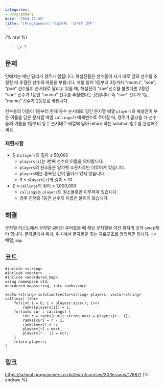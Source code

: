 ```yaml
---
categories:
- Programmers
date: '2024-12-06'
title: '[Programmers] 연습문제 - 달리기 경주'
---
```


{% raw %}
> Lv. 1<br>

## 문제
얀에서는 매년 달리기 경주가 열립니다. 해설진들은 선수들이 자기 바로 앞의 선수를 추월할 때 추월한 선수의 이름을 부릅니다. 예를 들어 1등부터 3등까지 "mumu", "soe", "poe" 선수들이 순서대로 달리고 있을 때, 해설진이 "soe"선수를 불렀다면 2등인 "soe" 선수가 1등인 "mumu" 선수를 추월했다는 것입니다. 즉 "soe" 선수가 1등, "mumu" 선수가 2등으로 바뀝니다.

선수들의 이름이 1등부터 현재 등수 순서대로 담긴 문자열 배열  `players`와 해설진이 부른 이름을 담은 문자열 배열  `callings`가 매개변수로 주어질 때, 경주가 끝났을 때 선수들의 이름을 1등부터 등수 순서대로 배열에 담아 return 하는 solution 함수를 완성해주세요.

### 제한사항
-   5 ≤  `players`의 길이 ≤ 50,000
    -   `players[i]`는 i번째 선수의 이름을 의미합니다.
    -   `players`의 원소들은 알파벳 소문자로만 이루어져 있습니다.
    -   `players`에는 중복된 값이 들어가 있지 않습니다.
    -   3 ≤  `players[i]`의 길이 ≤ 10
-   2 ≤  `callings`의 길이 ≤ 1,000,000
    -   `callings`는  `players`의 원소들로만 이루어져 있습니다.
    -   경주 진행중 1등인 선수의 이름은 불리지 않습니다.

## 해결
문자열 리스트에서 문자열 쿼리가 주어졌을 때 해당 문자열을 이전 위치의 것과 swap해야 합니다. 문자열에서 위치, 위치에서 문자열을 찾는 자료구조를 정의하면 됩니다. => 배열, `map`<br>

## 코드
```
#include <string>
#include <vector>
#include <unordered_map>
using namespace std;
unordered_map<string, int> ranks;<br>

vector<string> solution(vector<string> players, vector<string> callings) {<br>
    for(int i = 0; i < players.size(); i++)
        ranks[players[i]] = i;
    for(auto cur : callings) {
        int r = ranks[cur]; string next = players[r - 1];
        ranks[cur] = r - 1;
        ranks[next] = r;
        players[r] = next;
        players[r - 1] = cur;
    }
    return players;
}
```

## 링크
https://school.programmers.co.kr/learn/courses/30/lessons/178871
{% endraw %}